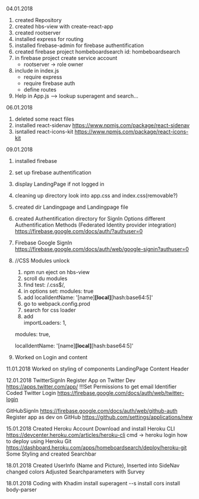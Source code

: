 04.01.2018
1. created Repository
2. created hbs-view with create-react-app
3. created rootserver
  4. installed express for routing
  5. installed firebase-admin for firebase authentification
6. created firebase project hombeboardsearch id: hombeboardsearch
7. in firebase project create service account
      - rootserver -> role owner
8. include in index.js
    - require express
    - require firebase auth
    - define routes
9. Help in App.js --> lookup superagent and search...

06.01.2018
1. deleted some react files
2. installed react-sidenav https://www.npmjs.com/package/react-sidenav
3. isntalled react-icons-kit https://www.npmjs.com/package/react-icons-kit

09.01.2018
1. installed firebase
2. set up firebase authentification
3. display LandingPage if not logged in
4. cleaning up directory look into app.css and index.css(removable?)
5. created dir Landingpage and Landingpage file
7. created Authentification directory for SignIn Options
different Authentification Methods (Federated Identity provider integration)
https://firebase.google.com/docs/auth/?authuser=0
6. Firebase Google SignIn https://firebase.google.com/docs/auth/web/google-signin?authuser=0
7. //CSS Modules unlock
      1. npm run eject on hbs-view
      2. scroll du modules
      3. find test: /\.css$/,
      4. in options set:
      modules: true
      5. add
      localIdentName: '[name]__[local]__[hash:base64:5]'
      6. go to webpack.config.prod
      7. search for css loader
      8. add	                  
      importLoaders: 1,

      modules: true,

      localIdentName: '[name]__[local]__[hash:base64:5]'

  8. Worked on Login and content

11.01.2018
Worked on styling of components
  LandingPage
  Content
  Header

12.01.2018
TwitterSignIn
Register App on Twitter Dev https://apps.twitter.com/app/
!!!Set Permissions to get email Identifier
Coded Twitter Login https://firebase.google.com/docs/auth/web/twitter-login

GitHubSignIn
https://firebase.google.com/docs/auth/web/github-auth
Register app as dev on GitHub https://github.com/settings/applications/new

15.01.2018
Created Heroku Account
Download and install Heroku CLI https://devcenter.heroku.com/articles/heroku-cli
cmd -> heroku login
how to deploy using Heroku Git https://dashboard.heroku.com/apps/homeboardsearch/deploy/heroku-git
Some Styling and created Searchbar


18.01.2018
Created UserInfo (Name and Picture), Inserted into SideNav
changed colors
Adjusted Searchparameters with Survey

18.01.2018 Coding with Khadim
install superagent --s
install cors
install body-parser
